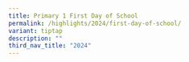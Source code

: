 ```yaml
---
title: Primary 1 First Day of School
permalink: /highlights/2024/first-day-of-school/
variant: tiptap
description: ""
third_nav_title: "2024"
---
```


